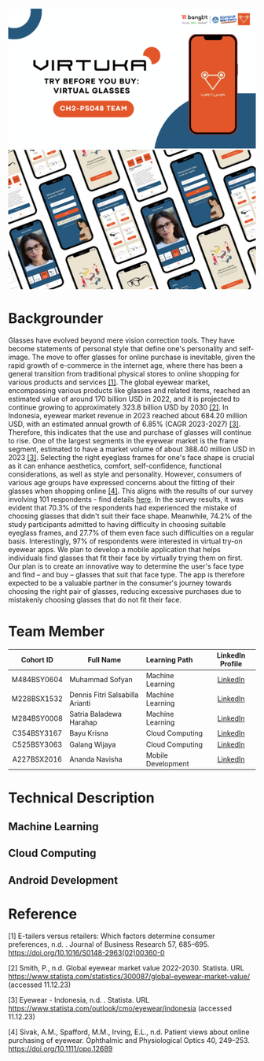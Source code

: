 ![alt text](https://github.com/VIRTUKA-BangkitAcademy/.github/blob/main/profile/CH2-PS048%20TEAM.png?raw=true)
![alt text](https://github.com/VIRTUKA-BangkitAcademy/.github/blob/main/profile/CH2-PS048%20TEAM%20(1).png?raw=true)

# Backgrounder
Glasses have evolved beyond mere vision correction tools. They have become statements of personal style that define one's personality and self-image. The move to offer glasses for online purchase is inevitable, given the rapid growth of e-commerce in the internet age, where there has been a general transition from traditional physical stores to online shopping for various products and services [[1]](https://www.sciencedirect.com/science/article/abs/pii/S0148296302003600?via%3Dihub). The global eyewear market, encompassing various products like glasses and related items, reached an estimated value of around 170 billion USD in 2022, and it is projected to continue growing to approximately 323.8 billion USD by 2030 [[2]](https://www.statista.com/statistics/300087/global-eyewear-market-value/). In Indonesia, eyewear market revenue in 2023 reached about 684.20 million USD, with an estimated annual growth of 6.85% (CAGR 2023-2027) [[3]](https://www.statista.com/outlook/cmo/eyewear/indonesia). Therefore, this indicates that the use and purchase of glasses will continue to rise. One of the largest segments in the eyewear market is the frame segment, estimated to have a market volume of about 388.40 million USD in 2023 [[3]](https://www.statista.com/outlook/cmo/eyewear/indonesia). Selecting the right eyeglass frames for one's face shape is crucial as it can enhance aesthetics, comfort, self-confidence, functional considerations, as well as style and personality. However, consumers of various age groups have expressed concerns about the fitting of their glasses when shopping online [[4]](https://onlinelibrary.wiley.com/doi/10.1111/opo.12689). This aligns with the results of our survey involving 101 respondents - find details [here](https://public.tableau.com/app/profile/iamsofyann/viz/VirtuakuSurveyResults/Story1). In the survey results, it was evident that 70.3% of the respondents had experienced the mistake of choosing glasses that didn't suit their face shape. Meanwhile, 74.2% of the study participants admitted to having difficulty in choosing suitable eyeglass frames, and 27.7% of them even face such difficulties on a regular basis. Interestingly, 97% of respondents were interested in virtual try-on eyewear apps. We plan to develop a mobile application that helps individuals find glasses that fit their face by virtually trying them on first. Our plan is to create an innovative way to determine the user's face type and find – and buy – glasses that suit that face type. The app is therefore expected to be a valuable partner in the consumer's journey towards choosing the right pair of glasses, reducing excessive purchases due to mistakenly choosing glasses that do not fit their face.
# Team Member 
|Cohort ID |        Full Name         |          Learning Path       | LinkedIn Profile | 
|:----------------:|------------------------|:----------------------------|:-------------------------------------------------------------:|
| M484BSY0604      | Muhammad Sofyan | Machine Learning | [LinkedIn](https://www.linkedin.com/in/iamsofyann/)|
| M228BSX1532      | Dennis Fitri Salsabilla Arianti | Machine Learning  | [LinkedIn](https://www.linkedin.com/in/dennis-fitri-salsabilla-arianti/)|
| M284BSY0008       | Satria Baladewa Harahap | Machine Learning  | [LinkedIn](https://www.linkedin.com/in/sbharahap/)|
| C354BSY3167      | Bayu Krisna | Cloud Computing | [LinkedIn](https://www.linkedin.com/in/bayu-krisna-a38a10229/)       |
| C525BSY3063      | Galang Wijaya | Cloud Computing | [LinkedIn](https://www.linkedin.com/in/galang-wijaya/)|
| A227BSX2016      | Ananda Navisha | Mobile Development | [LinkedIn](https://www.linkedin.com/in/anandanavisha/)|
# Technical Description
## Machine Learning

## Cloud Computing

## Android Development

# Reference
[1] E-tailers versus retailers: Which factors determine consumer preferences, n.d. . Journal of Business Research 57, 685–695. https://doi.org/10.1016/S0148-2963(02)00360-0

[2] Smith, P., n.d. Global eyewear market value 2022-2030. Statista. URL https://www.statista.com/statistics/300087/global-eyewear-market-value/ (accessed 11.12.23)

[3] Eyewear - Indonesia, n.d. . Statista. URL https://www.statista.com/outlook/cmo/eyewear/indonesia (accessed 11.12.23)

[4] Sivak, A.M., Spafford, M.M., Irving, E.L., n.d. Patient views about online purchasing of eyewear. Ophthalmic and Physiological Optics 40, 249–253. https://doi.org/10.1111/opo.12689
